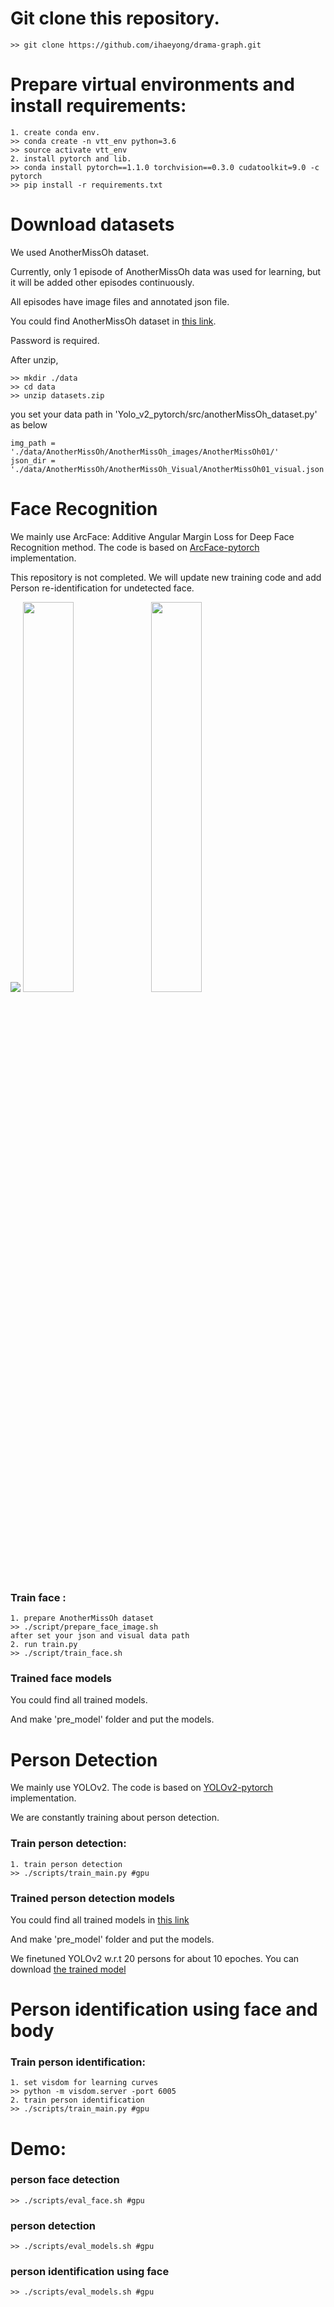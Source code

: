 # Git clone this repository.
```
>> git clone https://github.com/ihaeyong/drama-graph.git
```

# Prepare virtual environments and install requirements:
```
1. create conda env.
>> conda create -n vtt_env python=3.6
>> source activate vtt_env
2. install pytorch and lib. 
>> conda install pytorch==1.1.0 torchvision==0.3.0 cudatoolkit=9.0 -c pytorch
>> pip install -r requirements.txt
```

# Download datasets

We used AnotherMissOh dataset.

Currently, only 1 episode of AnotherMissOh data was used for learning, but it will be added other episodes continuously.

All episodes have image files and annotated json file.

You could find AnotherMissOh dataset in [this link](https://drive.google.com/open?id=1jcAhHCmq3fyhJ9Ggm9EA1Tf_xT3Roe48). 

Password is required.

After unzip,

```
>> mkdir ./data
>> cd data
>> unzip datasets.zip
```

you set your data path in 'Yolo_v2_pytorch/src/anotherMissOh_dataset.py' as below

```
img_path = './data/AnotherMissOh/AnotherMissOh_images/AnotherMissOh01/'
json_dir = './data/AnotherMissOh/AnotherMissOh_Visual/AnotherMissOh01_visual.json'
```

# Face Recognition 
We mainly use ArcFace: Additive Angular Margin Loss for Deep Face Recognition method. The code is based on [ArcFace-pytorch](https://github.com/TreB1eN/InsightFace_Pytorch) implementation.

This repository is not completed. We will update new training code and add Person re-identification for undetected face.

<img src="https://user-images.githubusercontent.com/37200420/77849986-86800e00-720a-11ea-82e7-59111a8963f4.JPG">
<img src="https://user-images.githubusercontent.com/37200420/77849994-8e3fb280-720a-11ea-9dde-c18e51001996.JPG" width="40%">
<img src="https://user-images.githubusercontent.com/37200420/77849995-90a20c80-720a-11ea-9d64-b567e2b56778.JPG" width="40%">

### Train face :
```
1. prepare AnotherMissOh dataset 
>> ./script/prepare_face_image.sh 
after set your json and visual data path
2. run train.py
>> ./script/train_face.sh

```

### Trained face models
You could find all trained models.

And make 'pre_model' folder and put the models.

# Person Detection
We mainly use YOLOv2.
The code is based on [YOLOv2-pytorch](https://github.com/uvipen/Yolo-v2-pytorch) implementation.

We are constantly training about person detection.

### Train person detection:
```
1. train person detection  
>> ./scripts/train_main.py #gpu

```

### Trained person detection models
You could find all trained models in [this link](https://drive.google.com/drive/folders/1LvDpPkkZ_18Zhf70rXUDaLoGFp2x6M5G)

And make 'pre_model' folder and put the models.

We finetuned YOLOv2 w.r.t 20 persons for about 10 epoches.
You can download [the trained model](https://drive.google.com/open?id=1BWcohLrttyY4dmqhqB6mGxD4BLNNPREa) 


# Person identification using face and body

### Train person identification:
```
1. set visdom for learning curves
>> python -m visdom.server -port 6005
2. train person identification  
>> ./scripts/train_main.py #gpu

```

# Demo:
### person face detection
```
>> ./scripts/eval_face.sh #gpu

```
### person detection
```
>> ./scripts/eval_models.sh #gpu

```
### person identification using face
```
>> ./scripts/eval_models.sh #gpu

```

